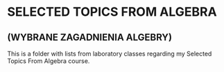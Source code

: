 # SELECTED TOPICS FROM ALGEBRA
## (WYBRANE ZAGADNIENIA ALGEBRY)
This is a folder with lists from laboratory classes regarding my Selected Topics From Algebra course.
